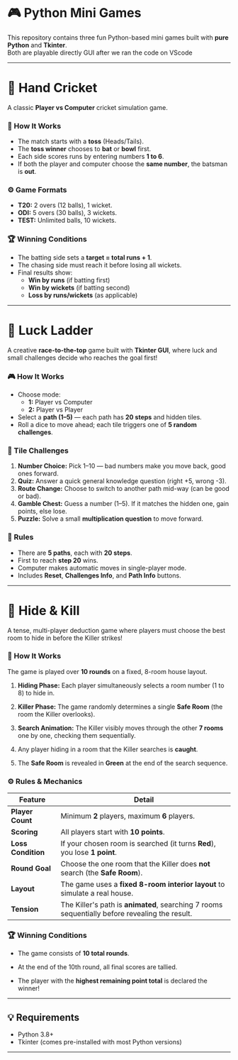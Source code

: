 # 🎮 Python Mini Games 

This repository contains three fun Python-based mini games built with **pure Python** and **Tkinter**.  
Both are playable directly GUI after we ran the code on VScode

---

# 🏏 Hand Cricket

A classic **Player vs Computer** cricket simulation game.

### 🎯 How It Works
- The match starts with a **toss** (Heads/Tails).  
- The **toss winner** chooses to **bat** or **bowl** first.
- Each side scores runs by entering numbers **1 to 6**.
- If both the player and computer choose the **same number**, the batsman is **out**.

### ⚙️ Game Formats
- **T20:** 2 overs (12 balls), 1 wicket.  
- **ODI:** 5 overs (30 balls), 3 wickets.  
- **TEST:** Unlimited balls, 10 wickets.

### 🏆 Winning Conditions
- The batting side sets a **target = total runs + 1**.  
- The chasing side must reach it before losing all wickets.  
- Final results show:
  - **Win by runs** (if batting first)
  - **Win by wickets** (if batting second)
  - **Loss by runs/wickets** (as applicable)

---

# 🎲 Luck Ladder

A creative **race-to-the-top** game built with **Tkinter GUI**, where luck and small challenges decide who reaches the goal first!

### 🎮 How It Works
- Choose mode:  
  - **1:** Player vs Computer  
  - **2:** Player vs Player  
- Select a **path (1–5)** — each path has **20 steps** and hidden tiles.
- Roll a dice to move ahead; each tile triggers one of **5 random challenges**.

### 🧩 Tile Challenges
1. **Number Choice:** Pick 1–10 — bad numbers make you move back, good ones forward.  
2. **Quiz:** Answer a quick general knowledge question (right +5, wrong -3).  
3. **Route Change:** Choose to switch to another path mid-way (can be good or bad).  
4. **Gamble Chest:** Guess a number (1–5). If it matches the hidden one, gain points, else lose.  
5. **Puzzle:** Solve a small **multiplication question** to move forward.

### 🏁 Rules
- There are **5 paths**, each with **20 steps**.
- First to reach **step 20** wins.  
- Computer makes automatic moves in single-player mode.
- Includes **Reset**, **Challenges Info**, and **Path Info** buttons.

---
# 🔪 Hide & Kill

A tense, multi-player deduction game where players must choose the best room to hide in before the Killer strikes!

### 🎯 How It Works

The game is played over **10 rounds** on a fixed, 8-room house layout.

1. **Hiding Phase:** Each player simultaneously selects a room number (1 to 8) to hide in.

2. **Killer Phase:** The game randomly determines a single **Safe Room** (the room the Killer overlooks).

3. **Search Animation:** The Killer visibly moves through the other **7 rooms** one by one, checking them sequentially.

4. Any player hiding in a room that the Killer searches is **caught**.

5. The **Safe Room** is revealed in **Green** at the end of the search sequence.

### ⚙️ Rules & Mechanics

| Feature | Detail | 
 | ----- | ----- | 
| **Player Count** | Minimum **2** players, maximum **6** players. | 
| **Scoring** | All players start with **10 points**. | 
| **Loss Condition** | If your chosen room is searched (it turns **Red**), you lose **1 point**. | 
| **Round Goal** | Choose the one room that the Killer does **not** search (the **Safe Room**). | 
| **Layout** | The game uses a **fixed 8-room interior layout** to simulate a real house. | 
| **Tension** | The Killer's path is **animated**, searching 7 rooms sequentially before revealing the result. | 

### 🏆 Winning Conditions

* The game consists of **10 total rounds**.

* At the end of the 10th round, all final scores are tallied.

* The player with the **highest remaining point total** is declared the winner!
  
---

## 💡 Requirements
- Python 3.8+
- Tkinter (comes pre-installed with most Python versions)

---

